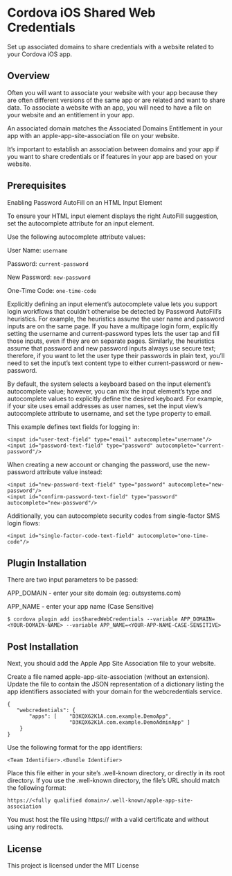 # Cordova iOS Shared Web Credentials

Set up associated domains to share credentials with a website related to your Cordova iOS app.

## Overview

Often you will want to associate your website with your app because they are often different versions of the same app or are related and want to share data. To associate a website with an app, you will need to have a file on your website and an entitlement in your app.

An associated domain matches the Associated Domains Entitlement in your app with an apple-app-site-association file on your website.

It’s important to establish an association between domains and your app if you want to share credentials or if features in your app are based on your website.

## Prerequisites

Enabling Password AutoFill on an HTML Input Element

To ensure your HTML input element displays the right AutoFill suggestion, set the autocomplete attribute for an input element.

Use the following autocomplete attribute values:

User Name: ```username```

Password: ```current-password```

New Password: ```new-password```

One-Time Code: ```one-time-code```


Explicitly defining an input element’s autocomplete value lets you support login workflows that couldn’t otherwise be detected by Password AutoFill’s heuristics. For example, the heuristics assume the user name and password inputs are on the same page. If you have a multipage login form, explicitly setting the username and current-password types lets the user tap and fill those inputs, even if they are on separate pages. Similarly, the heuristics assume that password and new password inputs always use secure text; therefore, if you want to let the user type their passwords in plain text, you’ll need to set the input’s text content type to either current-password or new-password.

By default, the system selects a keyboard based on the input element’s autocomplete value; however, you can mix the input element’s type and autocomplete values to explicitly define the desired keyboard. For example, if your site uses email addresses as user names, set the input view’s autocomplete attribute to username, and set the type property to email.

This example defines text fields for logging in:
```
<input id="user-text-field" type="email" autocomplete="username"/>
<input id="password-text-field" type="password" autocomplete="current-password"/>
```

When creating a new account or changing the password, use the new-password attribute value instead:
```
<input id="new-password-text-field" type="password" autocomplete="new-password"/>
<input id="confirm-password-text-field" type="password" autocomplete="new-password"/>
```

Additionally, you can autocomplete security codes from single-factor SMS login flows:
```
<input id="single-factor-code-text-field" autocomplete="one-time-code"/>
```

## Plugin Installation

There are two input parameters to be passed: 

APP_DOMAIN - enter your site domain (eg: outsystems.com)

APP_NAME - enter your app name (Case Sensitive)

```
$ cordova plugin add iosSharedWebCredentials --variable APP_DOMAIN=<YOUR-DOMAIN-NAME> --variable APP_NAME=<YOUR-APP-NAME-CASE-SENSITIVE>
```

## Post Installation
Next, you should add the Apple App Site Association file to your website.

Create a file named apple-app-site-association (without an extension). Update the file to contain the JSON representation of a dictionary listing the app identifiers associated with your domain for the webcredentials service.

```
{
   "webcredentials": {
       "apps": [    "D3KQX62K1A.com.example.DemoApp",
                    "D3KQX62K1A.com.example.DemoAdminApp" ]
    }
}
```

Use the following format for the app identifiers:

```
<Team Identifier>.<Bundle Identifier>
```

Place this file either in your site’s .well-known directory, or directly in its root directory. If you use the .well-known directory, the file’s URL should match the following format:

```
https://<fully qualified domain>/.well-known/apple-app-site-association
```

You must host the file using https:// with a valid certificate and without using any redirects.


## License

This project is licensed under the MIT License
